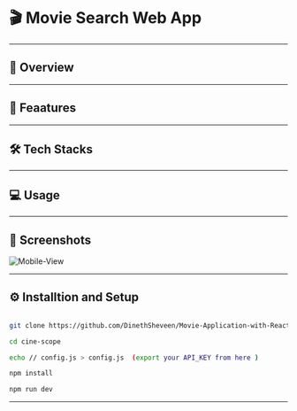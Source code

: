 # 🎬 Movie Search Web App

---

## 📖 Overview


---

## 🚀 Feaatures


---

## 🛠️ Tech Stacks


---

## 💻 Usage


---

## 📸 Screenshots

![Mobile-View]("./src/assets/images/mobile-view.png")


---

## ⚙️ Installtion and Setup

```bash

git clone https://github.com/DinethSheveen/Movie-Application-with-React.git

cd cine-scope

echo // config.js > config.js  (export your API_KEY from here )

npm install

npm run dev

```
---